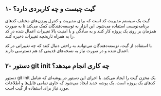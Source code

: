 ## ۱- گیت چیست و چه کاربردی دارد؟

گیت یک سیستم مدیریت کد است که برای مدیریت و کنترل ورژن‌های مختلف کدهای برنامه‌نویسی استفاده می‌شود. این ابزار به توسعه‌دهندگان کمک می‌کند تا به صورت همزمان بر روی یک پروژه کار کنند و به سادگی و با امنیت بالا تغییرات اعمال شده در کد را به همراه تاریخچه تغییرات ذخیره کنند.

با استفاده از گیت، توسعه‌دهندگان می‌توانند به راحتی دنبال کنند که چه تغییراتی در کد اعمال شده و در صورت نیاز به نسخه‌های قدیمی کد هم دسترسی دارند.

## ۲- دستور git init چه کاری انجام میدهد؟

دستور git init یک مخزن گیت را ایجاد می‌کند.
با اجرای این دستور در پوشه‌ای که شامل کدهای یک پروژه است، یک پوشه جدید ایجاد می‌شود که حاوی تمامی فایل‌ها و اطلاعات مورد نیاز برای استفاده از گیت است.
